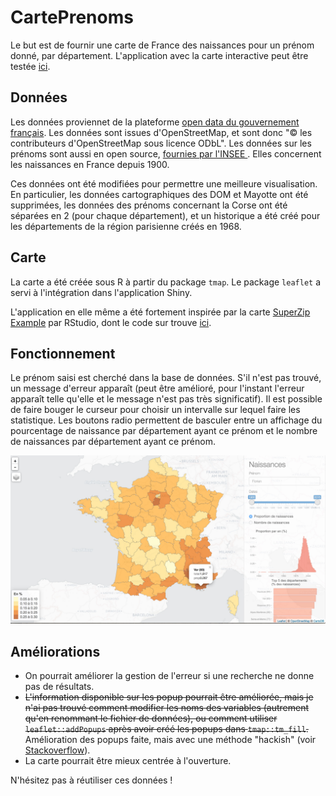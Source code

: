 # CartePrenoms

Le but est de fournir une carte de France des naissances pour un prénom donné, par département.
L'application avec la carte interactive peut être testée [ici](https://floriangd.shinyapps.io/CartePrenoms/).

## Données
Les données proviennet de la plateforme [open data du gouvernement français](https://www.data.gouv.fr/fr/datasets/contours-des-departements-francais-issus-d-openstreetmap/).
Les données sont issues d'OpenStreetMap, et sont donc "© les contributeurs d'OpenStreetMap sous licence ODbL".
Les données sur les prénoms sont aussi en open source, [fournies par l'INSEE ](http://www.data.gouv.fr/fr/datasets/fichier-des-prenoms-edition-2016/). Elles concernent les naissances en France depuis 1900.

Ces données ont été modifiées pour permettre une meilleure visualisation. En particulier, les données cartographiques des DOM et Mayotte ont été supprimées, les données des prénoms concernant la Corse ont été séparées en 2 (pour chaque département), et un historique a été créé pour les départements de la région parisienne créés en 1968.

## Carte
La carte a été créée sous R à partir du package `tmap`. Le package `leaflet` a servi à l'intégration dans l'application Shiny.

L'application en elle même a été fortement inspirée par la carte [SuperZip Example](http://shiny.rstudio.com/gallery/superzip-example.html) par RStudio, dont le code sur trouve [ici](https://github.com/rstudio/shiny-examples/tree/master/063-superzip-example).

## Fonctionnement
Le prénom saisi est cherché dans la base de données. S'il n'est pas trouvé, un message d'erreur apparaît (peut être amélioré, pour l'instant l'erreur apparaît telle qu'elle et le message n'est pas très significatif). Il est possible de faire bouger le curseur pour choisir un intervalle sur lequel faire les statistique. Les boutons radio permettent de basculer entre un affichage du pourcentage de naissance par département ayant ce prénom et le nombre de naissances par département ayant ce prénom.

![Exemple](Images/Capture.jpg)
## Améliorations

* On pourrait améliorer la gestion de l'erreur si une recherche ne donne pas de résultats.  
* ~~L'information disponible sur les popup pourrait être améliorée, mais je n'ai pas trouvé comment modifier les noms des variables (autrement qu'en renommant le fichier de données), ou comment utiliser `leaflet::addPopups` après avoir créé les popups dans `tmap::tm_fill`.~~ Amélioration des popups faite, mais avec une méthode "hackish" (voir [Stackoverflow](http://stackoverflow.com/questions/41940403/popup-on-a-shape-using-tmap)).  
* La carte pourrait être mieux centrée à l'ouverture.

N'hésitez pas à réutiliser ces données !
